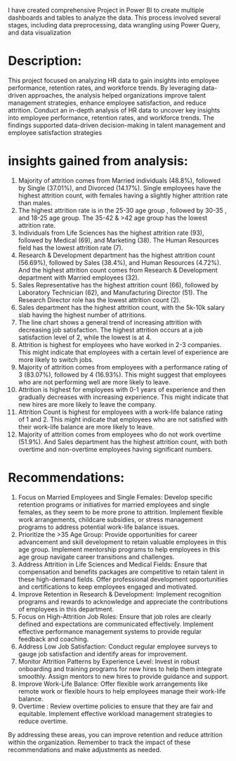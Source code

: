 I have created comprehensive Project in Power BI to create multiple dashboards and tables to analyze the data. This process involved several stages, including data preprocessing, data wrangling using Power Query, and data visualization

# Description: 
This project focused on analyzing HR data to gain insights into employee performance, retention rates, and workforce trends. By leveraging data-driven approaches, the analysis helped organizations improve talent management strategies, enhance employee satisfaction, and reduce attrition. Conduct an in-depth analysis of HR data to uncover key insights into employee performance, retention rates, and workforce trends. The findings supported data-driven decision-making in talent management and employee satisfaction strategies

# insights gained from analysis:
1.	Majority of attrition comes from Married individuals (48.8%), followed by Single (37.01%), and Divorced (14.17%). Single employees have the highest attrition count, with females having a slightly higher attrition rate than males.
2.	The highest attrition rate is in the 25-30 age group , followed by 30-35 , and 18-25 age group. The 35-42 & >42 age group has the lowest attrition rate.
3.	Individuals from Life Sciences has the highest attrition rate (93), followed by Medical (69), and Marketing (38). The Human Resources field has the lowest attrition rate (7).
4.	Research & Development department has the highest attrition count (56.69%), followed by Sales (38.4%), and Human Resources (4.72%). And the highest attrition count comes from Research & Development department with Married employees (32).
5.	Sales Representative has the highest attrition count (66), followed by Laboratory Technician (62), and Manufacturing Director (51). The Research Director role has the lowest attrition count (2).
6.	Sales department has the highest attrition count, with the 5k-10k salary slab having the highest number of attritions.
7.	The line chart shows a general trend of increasing attrition with decreasing job satisfaction. The highest attrition occurs at a job satisfaction level of 2, while the lowest is at 4.
8.	Attrition is highest for employees who have worked in 2-3 companies. This might indicate that employees with a certain level of experience are more likely to switch jobs.
9.	Majority of attrition comes from employees with a performance rating of 3 (83.07%), followed by 4 (16.93%). This might suggest that employees who are not performing well are more likely to leave.
10.	Attrition is highest for employees with 0-1 years of experience and then gradually decreases with increasing experience. This might indicate that new hires are more likely to leave the company.
11. Attrition Count is highest for employees with a work-life balance rating of 1 and 2. This might indicate that employees who are not satisfied with their work-life balance are more likely to leave.
12.	Majority of attrition comes from employees who do not work overtime (51.9%). And Sales department has the highest attrition count, with both overtime and non-overtime employees having significant numbers.

# Recommendations:
1. Focus on Married Employees and Single Females: Develop specific retention programs or initiatives for married employees and single females, as they seem to be more prone to attrition. Implement flexible work arrangements, childcare subsidies, or stress management programs to address potential work-life balance issues.
2. Prioritize the >35 Age Group: Provide opportunities for career advancement and skill development to retain valuable employees in this age group. Implement mentorship programs to help employees in this age group navigate career transitions and challenges.
3. Address Attrition in Life Sciences and Medical Fields: Ensure that compensation and benefits packages are competitive to retain talent in these high-demand fields. Offer professional development opportunities and certifications to keep employees engaged and motivated.
4. Improve Retention in Research & Development: Implement recognition programs and rewards to acknowledge and appreciate the contributions of employees in this department.
5. Focus on High-Attrition Job Roles: Ensure that job roles are clearly defined and expectations are communicated effectively. Implement effective performance management systems to provide regular feedback and coaching.
6. Address Low Job Satisfaction: Conduct regular employee surveys to gauge job satisfaction and identify areas for improvement.
7. Monitor Attrition Patterns by Experience Level: Invest in robust onboarding and training programs for new hires to help them integrate smoothly. Assign mentors to new hires to provide guidance and support.
8. Improve Work-Life Balance: Offer flexible work arrangements like remote work or flexible hours to help employees manage their work-life balance.
9. Overtime : Review overtime policies to ensure that they are fair and equitable. Implement effective workload management strategies to reduce overtime.

By addressing these areas, you can improve retention and reduce attrition within the organization. Remember to track the impact of these recommendations and make adjustments as needed. 


